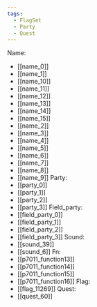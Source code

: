 ```yaml
---
tags:
  - FlagSet
  - Party
  - Quest
---
```

Name:
- [[name_0]]
- [[name_1]]
- [[name_10]]
- [[name_11]]
- [[name_12]]
- [[name_13]]
- [[name_14]]
- [[name_15]]
- [[name_2]]
- [[name_3]]
- [[name_4]]
- [[name_5]]
- [[name_6]]
- [[name_7]]
- [[name_8]]
- [[name_9]]
Party:
- [[party_0]]
- [[party_1]]
- [[party_2]]
- [[party_3]]
Field_party:
- [[field_party_0]]
- [[field_party_1]]
- [[field_party_2]]
- [[field_party_3]]
Sound:
- [[sound_39]]
- [[sound_6]]
Fn:
- [[p7011_function13]]
- [[p7011_function14]]
- [[p7011_function15]]
- [[p7011_function16]]
Flag:
- [[flag_11269]]
Quest:
- [[quest_60]]
